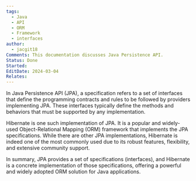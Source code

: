 ```yaml
---
tags:
  - Java
  - API
  - ORM
  - Framework
  - interfaces
author:
  - jacgit18
Comments: This documentation discusses Java Persistence API.
Status: Done
Started: 
EditDate: 2024-03-04
Relates:
---
```

In Java Persistence API (JPA), a specification refers to a set of interfaces that define the programming contracts and rules to be followed by providers implementing JPA. These interfaces typically define the methods and behaviors that must be supported by any implementation.

Hibernate is one such implementation of JPA. It is a popular and widely-used Object-Relational Mapping (ORM) framework that implements the JPA specifications. While there are other JPA implementations, Hibernate is indeed one of the most commonly used due to its robust features, flexibility, and extensive community support.

In summary, JPA provides a set of specifications (interfaces), and Hibernate is a concrete implementation of those specifications, offering a powerful and widely adopted ORM solution for Java applications.